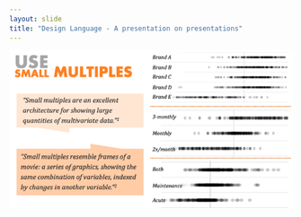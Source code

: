 ```yaml
---
layout: slide
title: "Design Language - A presentation on presentations"
---
```


![slide29](/assets/_images/Slide29.png)

